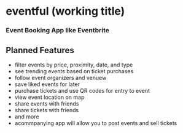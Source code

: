 # eventful (working title)

### Event Booking App like Eventbrite

## Planned Features
- filter events by price, proximity, date, and type
- see trending events based on ticket purchases
- follow event organizers and venuew
- save liked events for later
- purchase tickets and use QR codes for entry to event
- view event location on map
- share events with friends
- share tickets with friends
- and more
- acommpanying app will allow you to post events and sell tickets

